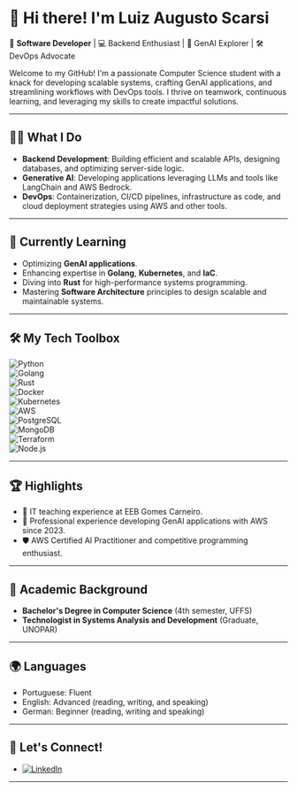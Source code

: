# 👋 Hi there! I'm Luiz Augusto Scarsi

🚀 **Software Developer** | 💻 Backend Enthusiast | 🤖 GenAI Explorer | 🛠️ DevOps Advocate  

Welcome to my GitHub! I'm a passionate Computer Science student with a knack for developing scalable systems, crafting GenAI applications, and streamlining workflows with DevOps tools. I thrive on teamwork, continuous learning, and leveraging my skills to create impactful solutions.

---

## 🧑‍💻 What I Do  
- **Backend Development**: Building efficient and scalable APIs, designing databases, and optimizing server-side logic.  
- **Generative AI**: Developing applications leveraging LLMs and tools like LangChain and AWS Bedrock.  
- **DevOps**: Containerization, CI/CD pipelines, infrastructure as code, and cloud deployment strategies using AWS and other tools.  

---

## 🌱 Currently Learning  
- Optimizing **GenAI applications**.  
- Enhancing expertise in **Golang**, **Kubernetes**, and **IaC**.  
- Diving into **Rust** for high-performance systems programming.  
- Mastering **Software Architecture** principles to design scalable and maintainable systems.  

---

## 🛠️ My Tech Toolbox  
![Python](https://img.shields.io/badge/-Python-3776AB?style=flat-square&logo=python&logoColor=white)  
![Golang](https://img.shields.io/badge/-Go-00ADD8?style=flat-square&logo=go&logoColor=white)  
![Rust](https://img.shields.io/badge/-Rust-000000?style=flat-square&logo=rust&logoColor=white)  
![Docker](https://img.shields.io/badge/-Docker-2496ED?style=flat-square&logo=docker&logoColor=white)  
![Kubernetes](https://img.shields.io/badge/-Kubernetes-326CE5?style=flat-square&logo=kubernetes&logoColor=white)  
![AWS](https://img.shields.io/badge/-AWS-232F3E?style=flat-square&logo=amazon-aws&logoColor=white)  
![PostgreSQL](https://img.shields.io/badge/-PostgreSQL-336791?style=flat-square&logo=postgresql&logoColor=white)  
![MongoDB](https://img.shields.io/badge/-MongoDB-47A248?style=flat-square&logo=mongodb&logoColor=white)  
![Terraform](https://img.shields.io/badge/-Terraform-623CE4?style=flat-square&logo=terraform&logoColor=white)  
![Node.js](https://img.shields.io/badge/-Node.js-339933?style=flat-square&logo=node.js&logoColor=white)  

---

## 🏆 Highlights  
- 🏫 IT teaching experience at EEB Gomes Carneiro.  
- 🌟 Professional experience developing GenAI applications with AWS since 2023.  
- 🛡️ AWS Certified AI Practitioner and competitive programming enthusiast.  

---

## 📜 Academic Background  
- **Bachelor's Degree in Computer Science** (4th semester, UFFS)  
- **Technologist in Systems Analysis and Development** (Graduate, UNOPAR)  

---

## 🌍 Languages  
- Portuguese: Fluent
- English: Advanced (reading, writing, and speaking)
- German: Beginner (reading, writing and speaking)

---

## 💬 Let's Connect!  
- [![LinkedIn](https://img.shields.io/badge/-LinkedIn-0A66C2?style=flat-square&logo=linkedin&logoColor=white)](https://www.linkedin.com/in/luiz-augusto-scarsi/)  

---
